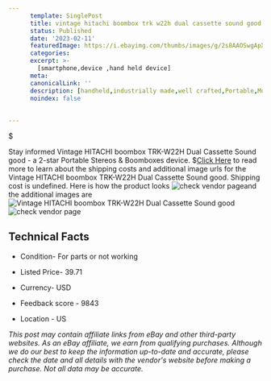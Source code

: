 ```yaml
---
      template: SinglePost
      title: vintage hitachi boombox trk w22h dual cassette sound good
      status: Published
      date: '2023-02-11'
      featuredImage: https://i.ebayimg.com/thumbs/images/g/2s8AAOSwgApXA8T5/s-l225.jpg
      categories: 
      excerpt: >-
        [smartphone,device ,hand held device]
      meta:
      canonicalLink: ''
      description: [handheld,industrially made,well crafted,Portable,Mobile,Compact,Convenient,Lightweight,Maneuverable,Man-portable,Miniature,Carriable,Hand-held,Light,Holdable,Transportable,Mobile device,Pocket-sized,On-the-go,Wireless,Cordless,Compact size,Convenient size, smartphone,device ,hand held device]
      noindex: false
      
        
---
```

$

Stay informed Vintage HITACHI boombox TRK-W22H Dual Cassette Sound good - a 2-star Portable Stereos & Boomboxes device.
$[Click Here](https://www.ebay.com/itm/401101241397?hash=item5d637f3c35%3Ag%3A2s8AAOSwgApXA8T5&mkevt=1&mkcid=1&mkrid=711-53200-19255-0&campid=%253CePNCampaignId%253E&customid=%253CreferenceId%253E&toolid=10049) to read more to learn about the shipping costs and additional image urls for the Vintage HITACHI boombox TRK-W22H Dual Cassette Sound good. Shipping cost is undefined. Here is how the product looks ![check vendor page](https://i.ebayimg.com/thumbs/images/g/2s8AAOSwgApXA8T5/s-l225.jpg)and the additional images are![Vintage HITACHI boombox TRK-W22H Dual Cassette Sound good](https://i.ebayimg.com/images/g/2s8AAOSwgApXA8T5/s-l1600.jpg)![check vendor page](https://origin-galleryplus.ebayimg.com/ws/web/401101241397_2_0_1/225x225.jpg,https://origin-galleryplus.ebayimg.com/ws/web/401101241397_3_0_1/225x225.jpg,https://origin-galleryplus.ebayimg.com/ws/web/401101241397_4_0_1/225x225.jpg,https://origin-galleryplus.ebayimg.com/ws/web/401101241397_5_0_1/225x225.jpg)



 ## Technical Facts 



     
      

 - Condition- For parts or not working 


      

 - Listed Price- 39.71 


      

 - Currency- USD 


      

 - Feedback score - 9843 


      

 - Location - US 


      
      

 *_This post may contain affiliate links from eBay and other third-party websites. As an eBay affiliate, we earn from qualifying purchases. Although we do our best to keep the information up-to-date and accurate, please check the date and all details with the vendor's website before making a purchase. Not all data may be accurate._*






